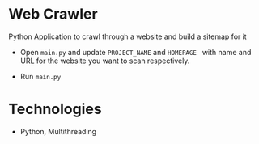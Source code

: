 # Web Crawler

Python Application to crawl through a website and build a sitemap for it

* Open ``` main.py ``` and update ``` PROJECT_NAME ``` and ```HOMEPAGE ``` with name and URL for the website you want to scan respectively.

* Run ``` main.py ```

# Technologies

* Python, Multithreading
